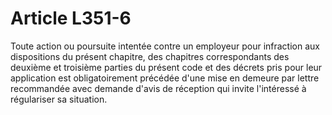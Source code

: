 # Article L351-6

Toute action ou poursuite intentée contre un employeur pour infraction aux dispositions du présent chapitre, des chapitres correspondants des deuxième et troisième parties du présent code et des décrets pris pour leur application est obligatoirement précédée d'une mise en demeure par lettre recommandée avec demande d'avis de réception qui invite l'intéressé à régulariser sa situation.